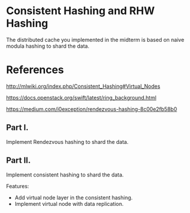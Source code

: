 # Consistent Hashing and RHW Hashing

The distributed cache you implemented in the midterm is based on naive modula hashing to shard the data.

# References
http://mlwiki.org/index.php/Consistent_Hashing#Virtual_Nodes

https://docs.openstack.org/swift/latest/ring_background.html

https://medium.com/i0exception/rendezvous-hashing-8c00e2fb58b0

## Part I.

Implement Rendezvous hashing to shard the data.


## Part II.

Implement consistent hashing to shard the data.

Features:

* Add virtual node layer in the consistent hashing.
* Implement virtual node with data replication. 
